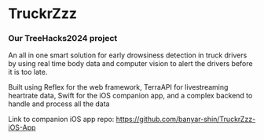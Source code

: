 # TruckrZzz
### Our TreeHacks2024 project

An all in one smart solution for early drowsiness detection in truck drivers by using real time body data and computer vision to alert the drivers before it is too late. 

Built using Reflex for the web framework, TerraAPI for livestreaming heartrate data, Swift for the iOS companion app, and a complex backend to handle and process all the data

Link to companion iOS app repo: https://github.com/banyar-shin/TruckrZzz-iOS-App
